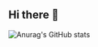 ## Hi there 👋

![Anurag's GitHub stats](https://github-readme-stats.vercel.app/api?username=gh9727&hide=contribs,prs&show_icons=true&theme=테마)

<!--
사용 가능 목록
[![Anurag's GitHub stats](https://github-readme-stats.vercel.app/api?username=gh9727)](https://github.com/anuraghazra/github-readme-stats)

사용 안할 & 불가능한 목록
<img src="https://capsule-render.vercel.app/api?type=모양&color=BF00FF&height=150&section=header&text=텍스트&fontSize=텍스트크기" />

**gh9727/gh9727** is a ✨ _special_ ✨ repository because its `README.md` (this file) appears on your GitHub profile.

Here are some ideas to get you started:

- 🔭 I’m currently working on ...
- 🌱 I’m currently learning ...
- 👯 I’m looking to collaborate on ...
- 🤔 I’m looking for help with ...
- 💬 Ask me about ...
- 📫 How to reach me: ...
- 😄 Pronouns: ...
- ⚡ Fun fact: ...
-->
